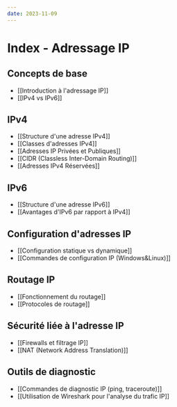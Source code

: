 ```yaml
---
date: 2023-11-09
---
```


# Index - Adressage IP

## Concepts de base
- [[Introduction à l'adressage IP]]
- [[IPv4 vs IPv6]]

## IPv4
- [[Structure d'une adresse IPv4]]
- [[Classes d'adresses IPv4]]
- [[Adresses IP Privées et Publiques]]
- [[CIDR (Classless Inter-Domain Routing)]]
- [[Adresses IPv4 Réservées]]

## IPv6
- [[Structure d'une adresse IPv6]]
- [[Avantages d'IPv6 par rapport à IPv4]]

## Configuration d'adresses IP
- [[Configuration statique vs dynamique]]
- [[Commandes de configuration IP (Windows&Linux)]]

## Routage IP
- [[Fonctionnement du routage]]
- [[Protocoles de routage]]

## Sécurité liée à l'adresse IP
- [[Firewalls et filtrage IP]]
- [[NAT (Network Address Translation)]]

## Outils de diagnostic
- [[Commandes de diagnostic IP (ping, traceroute)]]
- [[Utilisation de Wireshark pour l'analyse du trafic IP]]
